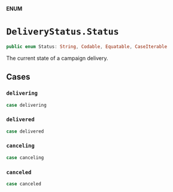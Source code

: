 **ENUM**

# `DeliveryStatus.Status`

```swift
public enum Status: String, Codable, Equatable, CaseIterable
```

The current state of a campaign delivery.

## Cases
### `delivering`

```swift
case delivering
```

### `delivered`

```swift
case delivered
```

### `canceling`

```swift
case canceling
```

### `canceled`

```swift
case canceled
```
